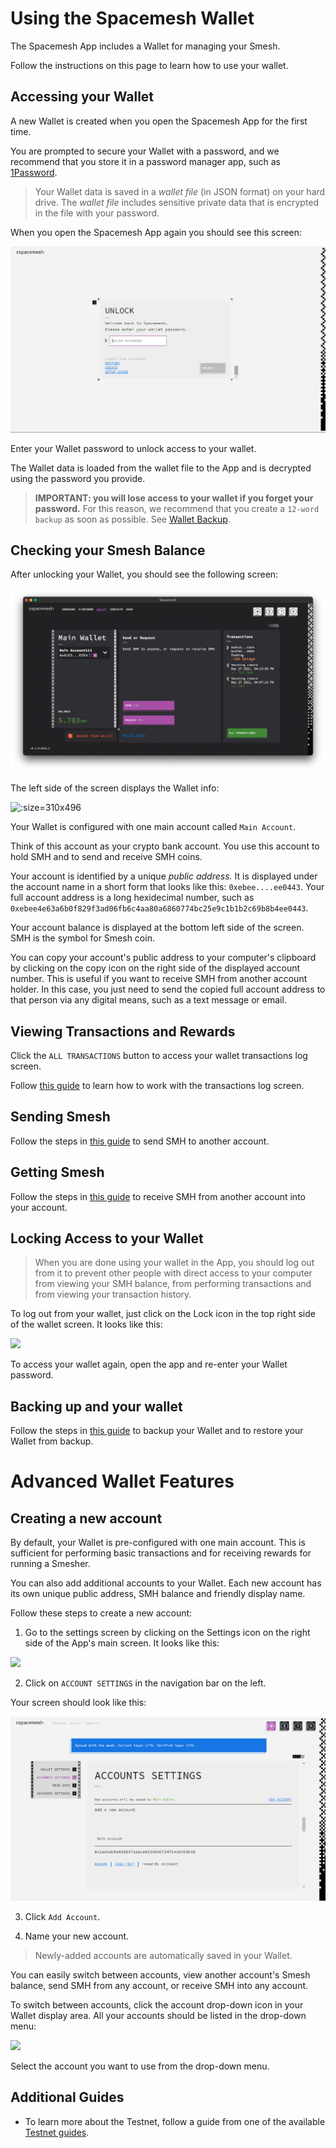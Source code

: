 # Using the Spacemesh Wallet

The Spacemesh App includes a Wallet for managing your Smesh.

Follow the instructions on this page to learn how to use your wallet.

## Accessing your Wallet

A new Wallet is created when you open the Spacemesh App for the first time.

You are prompted to secure your Wallet with a password, and we recommend that you store it in a password manager app, such as [1Password](https://1password.com).

> Your Wallet data is saved in a _wallet file_ (in JSON format) on your hard drive. The _wallet file_ includes sensitive private data that is encrypted in the file with your password.

When you open the Spacemesh App again you should see this screen:

![](images/v1.0/wallet_unlock.PNG)

Enter your Wallet password to unlock access to your wallet.

The Wallet data is loaded from the wallet file to the App and is decrypted using the password you provide.

> **IMPORTANT: you will lose access to your wallet if you forget your password.** For this reason, we recommend that you create a `12-word backup` as soon as possible. See [Wallet Backup](backup.md).


## Checking your Smesh Balance

After unlocking your Wallet, you should see the following screen:

![](images/v1.0/wallet_screen.png)

The left side of the screen displays the Wallet info:

![](images/v1.0/wallet_details.png ':size=310x496')

Your Wallet is configured with one main account called `Main Account`.

Think of this account as your crypto bank account. You use this account to hold SMH and to send and receive SMH coins.

Your account is identified by a unique _public address._ It is displayed under the account name in a short form that looks like this: `0xebee....ee0443`. Your full account address is a long hexidecimal number, such as `0xebee4e63a6b0f829f3ad06fb6c4aa80a6860774bc25e9c1b1b2c69b8b4ee0443`.

Your account balance is displayed at the bottom left side of the screen. SMH is the symbol for Smesh coin.

You can copy your account's public address to your computer's clipboard by clicking on the copy icon on the right side of the displayed  account number. This is useful if you want to receive SMH from another account holder. In this case, you just need to send the copied full account address to that person via any digital means, such as a text message or email.

## Viewing Transactions and Rewards

Click the `ALL TRANSACTIONS` button to access your wallet transactions log screen.

Follow [this guide](wallet_logs.md) to learn how to work with the transactions log screen.

## Sending Smesh
Follow the steps in [this guide](send_coin.md) to send SMH to another account.

## Getting Smesh
Follow the steps in [this guide](get_coin.md) to receive SMH from another account into your account.

## Locking Access to your Wallet

> When you are done using your wallet in the App, you should log out from it to prevent other people with direct access to your computer from viewing your SMH balance, from performing transactions and from viewing your transaction history.

To log out from your wallet, just click on the Lock icon in the top right side of the wallet screen. It looks like this:

![](images/v1.0/lock_button.png)

To access your wallet again, open the app and re-enter your Wallet password.

## Backing up and your wallet

Follow the steps in [this guide](backup.md) to backup your Wallet and to restore your Wallet from backup.

# Advanced Wallet Features

## Creating a new account

By default, your Wallet is pre-configured with one main account. This is sufficient for performing basic transactions and for receiving rewards for running a Smesher.

You can also add additional accounts to your Wallet. Each new account has its own unique public address, SMH balance and friendly display name.

Follow these steps to create a new account:

1. Go to the settings screen by clicking on the Settings icon on the right side of the App's main screen. It looks like this:

![](images/v1.0/settings_button.png)

2. Click on `ACCOUNT SETTINGS` in the navigation bar on the left.

Your screen should look like this:

![](images/v1.0/account_settings.PNG)

3. Click `Add Account`.

4. Name your new account.

> Newly-added accounts are automatically saved in your Wallet.

You can easily switch between accounts, view another account's Smesh balance, send SMH from any account, or receive SMH into any account.

To switch between accounts, click the account drop-down icon in your Wallet display area. All your accounts should be listed in the drop-down menu:

![](images/v1.0/wallet_accounts.png)

Select the account you want to use from the drop-down menu.

## Additional Guides
- To learn more about the Testnet, follow a guide from one of the available [Testnet guides](all.md).
